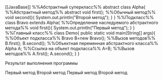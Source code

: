 [[JavaBase]]
%%Абстрактный суперкласс%%
abstract class Alpha{
%%Абстрактный метод%%
	abstract void first();
%%Обычный метод%%
	void second(){
		System.out.println("Второй метод");
	}
}
%%Подкласс%%
class Bravo extends Alpha{
%%Определение наследуемого абстрактного метода%%
	void first(){
		System.out.println("Первый метод");
	}
}
%%Главный класс%%
class Demo{
	public static void main(String[] args){
%%Объект подкласса%%
		Bravo B=new Bravo();
%%Вызов методов%%
		B.first();
		B.second();
%%Объектная переменная абстрактного класса%%
		Alpha A;
%%Ссылка на объект подкласса%%
		A=B;
%%Вызов методов%%
		A.first();
		A.second();
	}
}

Результат выполнения программы

Первый метод
Второй метод
Первый метод
Второй метод